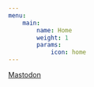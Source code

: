 ```yaml
---
menu:
    main:
        name: Home
        weight: 1
        params:
            icon: home
---
```

<a rel="me" href="https://mastodon.social/@planningtomorrow">Mastodon</a>